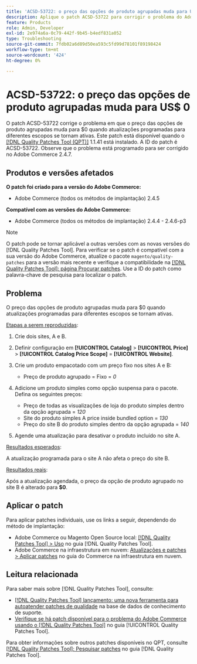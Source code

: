 ```yaml
---
title: 'ACSD-53722: o preço das opções de produto agrupadas muda para US$ 0'
description: Aplique o patch ACSD-53722 para corrigir o problema do Adobe Commerce em que o preço das opções de produto agrupadas muda para $0 quando atualizações programadas para escopos diferentes se tornam ativas.
feature: Products
role: Admin, Developer
exl-id: 2e974a6a-0c79-442f-9b45-b4edf831a052
type: Troubleshooting
source-git-commit: 7fdb02a6d89d50ea593c5fd99d78101f89198424
workflow-type: tm+mt
source-wordcount: '424'
ht-degree: 0%

---
```


# ACSD-53722: o preço das opções de produto agrupadas muda para US$ 0

O patch ACSD-53722 corrige o problema em que o preço das opções de produto agrupadas muda para $0 quando atualizações programadas para diferentes escopos se tornam ativas. Este patch está disponível quando o [[!DNL Quality Patches Tool (QPT)]](https://experienceleague.adobe.com/en/docs/commerce-operations/tools/quality-patches-tool/quality-patches-tool-to-self-serve-quality-patches) 1.1.41 está instalado. A ID do patch é ACSD-53722. Observe que o problema está programado para ser corrigido no Adobe Commerce 2.4.7.

## Produtos e versões afetados

**O patch foi criado para a versão do Adobe Commerce:**

* Adobe Commerce (todos os métodos de implantação) 2.4.5

**Compatível com as versões do Adobe Commerce:**

* Adobe Commerce (todos os métodos de implantação) 2.4.4 - 2.4.6-p3

>[!NOTE]
>
>O patch pode se tornar aplicável a outras versões com as novas versões do [!DNL Quality Patches Tool]. Para verificar se o patch é compatível com a sua versão do Adobe Commerce, atualize o pacote `magento/quality-patches` para a versão mais recente e verifique a compatibilidade na [[!DNL Quality Patches Tool]: página Procurar patches](https://experienceleague.adobe.com/tools/commerce-quality-patches/index.html). Use a ID do patch como palavra-chave de pesquisa para localizar o patch.

## Problema

O preço das opções de produto agrupadas muda para $0 quando atualizações programadas para diferentes escopos se tornam ativas.

<u>Etapas a serem reproduzidas</u>:

1. Crie dois sites, A e B.
1. Definir configuração em **[!UICONTROL Catalog]** > **[!UICONTROL Price]** > **[!UICONTROL Catalog Price Scope]** = **[!UICONTROL Website]**.
1. Crie um produto empacotado com um preço fixo nos sites A e B:

   * Preço de produto agrupado = Fixo = *0*

1. Adicione um produto simples como opção suspensa para o pacote. Defina os seguintes preços:

   * Preço de todas as visualizações de loja do produto simples dentro da opção agrupada = *120*
   * Site do produto simples A price inside bundled option = *130*
   * Preço do site B do produto simples dentro da opção agrupada = *140*

1. Agende uma atualização para desativar o produto incluído no site A.

<u>Resultados esperados</u>:

A atualização programada para o site A não afeta o preço do site B.

<u>Resultados reais</u>:

Após a atualização agendada, o preço da opção de produto agrupado no site B é alterado para **$0**.

## Aplicar o patch

Para aplicar patches individuais, use os links a seguir, dependendo do método de implantação:

* Adobe Commerce ou Magento Open Source local: [[!DNL Quality Patches Tool] > Uso](/help/tools/quality-patches-tool/usage.md) no guia [!DNL Quality Patches Tool].
* Adobe Commerce na infraestrutura em nuvem: [Atualizações e patches > Aplicar patches](https://experienceleague.adobe.com/docs/commerce-cloud-service/user-guide/develop/upgrade/apply-patches.html) no guia do Commerce na infraestrutura em nuvem.

## Leitura relacionada

Para saber mais sobre [!DNL Quality Patches Tool], consulte:

* [[!DNL Quality Patches Tool] lançamento: uma nova ferramenta para autoatender patches de qualidade](https://experienceleague.adobe.com/en/docs/commerce-operations/tools/quality-patches-tool/quality-patches-tool-to-self-serve-quality-patches) na base de dados de conhecimento de suporte.
* [Verifique se há patch disponível para o problema do Adobe Commerce usando o  [!DNL Quality Patches Tool]](/help/tools/quality-patches-tool/patches-available-in-qpt/check-patch-for-magento-issue-with-magento-quality-patches.md) no guia [!UICONTROL Quality Patches Tool].


Para obter informações sobre outros patches disponíveis no QPT, consulte [[!DNL Quality Patches Tool]: Pesquisar patches](https://experienceleague.adobe.com/tools/commerce-quality-patches/index.html) no guia [!DNL Quality Patches Tool].
